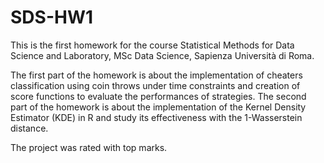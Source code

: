 # SDS-HW1

This is the first homework for the course Statistical Methods for Data Science and Laboratory, MSc Data Science, Sapienza Università di Roma.

The first part of the homework is about the implementation of cheaters classification using coin throws under time constraints and creation of score functions to evaluate the performances of strategies.
The second part of the homework is about the implementation of the Kernel Density Estimator (KDE) in R and study its effectiveness with the 1-Wasserstein distance.

The project was rated with top marks.
